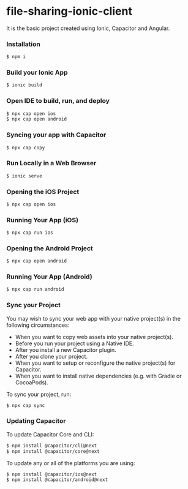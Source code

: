 # file-sharing-ionic-client

It is the basic project created using Ionic, Capacitor and Angular.


### Installation

```bash
$ npm i
```


### Build your Ionic App

```bash
$ ionic build
```


### Open IDE to build, run, and deploy

```bash
$ npx cap open ios
$ npx cap open android
```


### Syncing your app with Capacitor
```bash
$ npx cap copy
```


### Run Locally in a Web Browser
```bash
$ ionic serve
```


### Opening the iOS Project
```bash
$ npx cap open ios
```


### Running Your App (iOS)
```bash
$ npx cap run ios
```


### Opening the Android Project
```bash
$ npx cap open android
```


### Running Your App (Android)
```bash
$ npx cap run android
```


### Sync your Project
You may wish to sync your web app with your native project(s) in the following circumstances:

- When you want to copy web assets into your native project(s).
- Before you run your project using a Native IDE.
- After you install a new Capacitor plugin.
- After you clone your project.
- When you want to setup or reconfigure the native project(s) for Capacitor.
- When you want to install native dependencies (e.g. with Gradle or CocoaPods).

To sync your project, run:

```bash
$ npx cap sync
```

### Updating Capacitor
To update Capacitor Core and CLI:

```bash
$ npm install @capacitor/cli@next
$ npm install @capacitor/core@next
```

To update any or all of the platforms you are using:

```bash
$ npm install @capacitor/ios@next
$ npm install @capacitor/android@next
```
